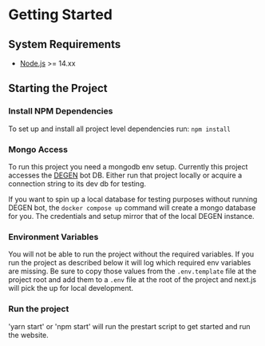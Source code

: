 # Getting Started

## System Requirements

- [Node.js](https://nodejs.org/en/) >= 14.xx

## Starting the Project

### Install NPM Dependencies

To set up and install all project level dependencies run: `npm install`

### Mongo Access

To run this project you need a mongodb env setup. Currently this project accesses the [DEGEN](https://github.com/BanklessDAO/DEGEN) bot DB. Either run that project locally or acquire a connection string to its dev db for testing.

If you want to spin up a local database for testing purposes without running DEGEN bot, the `docker compose up` command will create a mongo database for you. The credentials and setup mirror that of the local DEGEN instance.

### Environment Variables

You will not be able to run the project without the required variables. If you run the project as described below it will log which required env variables are missing. Be sure to copy those values from the `.env.template` file at the project root and add them to a `.env` file at the root of the project and next.js will pick the up for local development.

### Run the project

'yarn start' or 'npm start' will run the prestart script to get started and run the website.
